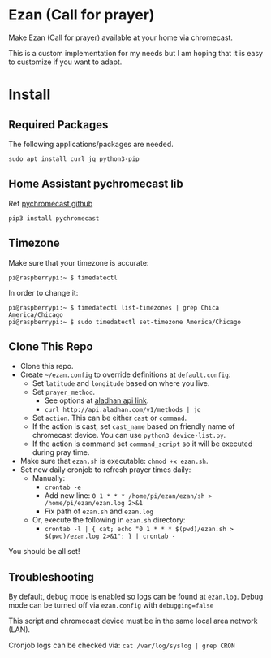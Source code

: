 # Ezan (Call for prayer)

Make Ezan (Call for prayer) available at your home via chromecast. 

This is a custom implementation for my needs but I am hoping that it is easy
to customize if you want to adapt.

# Install

## Required Packages

The following applications/packages are needed.

```
sudo apt install curl jq python3-pip
```

## Home Assistant pychromecast lib

Ref [pychromecast github](https://github.com/home-assistant-libs/pychromecast)

```
pip3 install pychromecast
```

## Timezone

Make sure that your timezone is accurate:

```
pi@raspberrypi:~ $ timedatectl
```

In order to change it:

```
pi@raspberrypi:~ $ timedatectl list-timezones | grep Chica
America/Chicago
pi@raspberrypi:~ $ sudo timedatectl set-timezone America/Chicago
```

## Clone This Repo

* Clone this repo. 
* Create `~/ezan.config` to override definitions at `default.config`:
	* Set `latitude` and `longitude` based on where you live.
    * Set `prayer_method`. 
		* See options at [aladhan api link](http://api.aladhan.com/v1/methods).
		* `curl http://api.aladhan.com/v1/methods | jq`
	* Set `action`. This can be either `cast` or `command`.
	* If the action is cast, set `cast_name` based on friendly name of chromecast device. You can use `python3 device-list.py`.
	* If the action is command set `command_script` so it will be executed during pray time.
* Make sure that `ezan.sh` is executable: `chmod +x ezan.sh`.
* Set new daily cronjob to refresh prayer times daily:
	* Manually:
		* `crontab -e`
		* Add new line: `0 1 * * * /home/pi/ezan/ezan/sh > /home/pi/ezan/ezan.log 2>&1`
		* Fix path of `ezan.sh` and `ezan.log`
	* Or, execute the following in `ezan.sh` directory:
		* `crontab -l | { cat; echo "0 1 * * * $(pwd)/ezan.sh > $(pwd)/ezan.log 2>&1"; } | crontab -`

You should be all set!


## Troubleshooting

By default, debug mode is enabled so logs can be found at `ezan.log`.
Debug mode can be turned off via `ezan.config` with `debugging=false`

This script and chromecast device must be in the same local area network (LAN).

Cronjob logs can be checked via: `cat /var/log/syslog | grep CRON`

